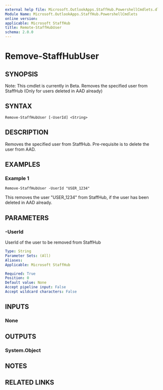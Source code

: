```yaml
---
external help file: Microsoft.OutlookApps.StaffHub.PowershellCmdlets.dll-Help.xml
Module Name: Microsoft.OutlookApps.StaffHub.PowershellCmdlets
online version:
applicable: Microsoft StaffHub
title: Remote-StaffHubUser
schema: 2.0.0
---
```


# Remove-StaffHubUser

## SYNOPSIS
Note: This cmdlet is currently in Beta.
Removes the specified user from StaffHub (Only for users deleted in AAD already)

## SYNTAX

```
Remove-StaffHubUser [-UserId] <String>
```

## DESCRIPTION
Removes the specified user from StaffHub.
Pre-requisite is to delete the user from AAD. 

## EXAMPLES

### Example 1
```
Remove-StaffHubUser -UserId "USER_1234"
```

This removes the user "USER_1234" from StaffHub, if the user has been deleted in AAD already.

## PARAMETERS

### -UserId
UserId of the user to be removed from StaffHub

```yaml
Type: String
Parameter Sets: (All)
Aliases:
Applicable: Microsoft StaffHub

Required: True
Position: 0
Default value: None
Accept pipeline input: False
Accept wildcard characters: False
```

## INPUTS

### None


## OUTPUTS

### System.Object

## NOTES

## RELATED LINKS

